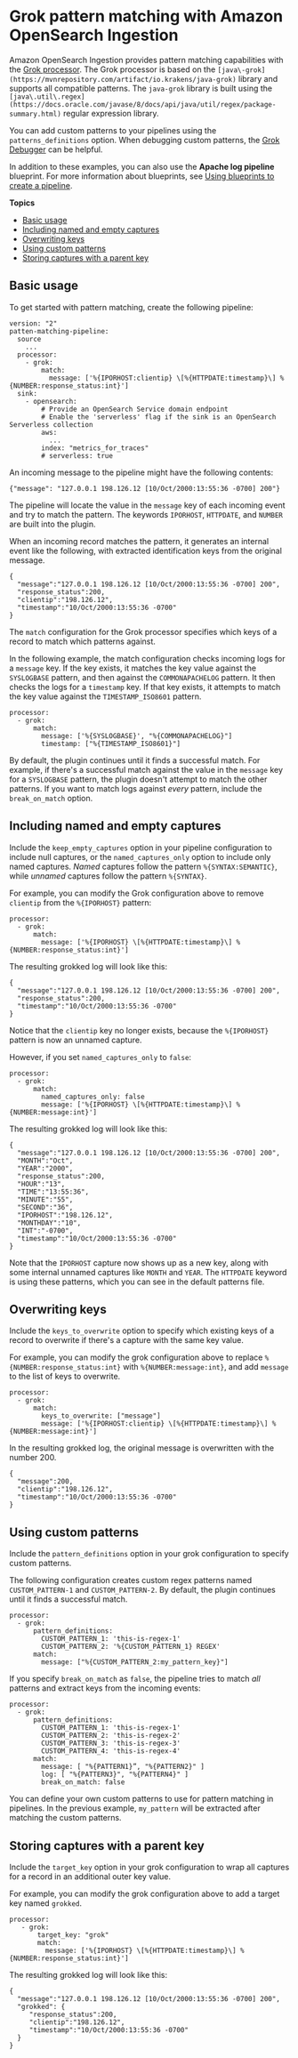 # Grok pattern matching with Amazon OpenSearch Ingestion<a name="use-cases-pattern-matching"></a>

Amazon OpenSearch Ingestion provides pattern matching capabilities with the [Grok processor](https://opensearch.org/docs/latest/data-prepper/pipelines/configuration/processors/grok/)\. The Grok processor is based on the `[java\-grok](https://mvnrepository.com/artifact/io.krakens/java-grok)` library and supports all compatible patterns\. The `java-grok` library is built using the `[java\.util\.regex](https://docs.oracle.com/javase/8/docs/api/java/util/regex/package-summary.html)` regular expression library\.

You can add custom patterns to your pipelines using the `patterns_definitions` option\. When debugging custom patterns, the [Grok Debugger](https://grokdebugger.com/) can be helpful\.

In addition to these examples, you can also use the **Apache log pipeline** blueprint\. For more information about blueprints, see [Using blueprints to create a pipeline](creating-pipeline.md#pipeline-blueprint)\.

**Topics**
+ [Basic usage](#use-cases-pattern-matching-usage)
+ [Including named and empty captures](#use-cases-pattern-matching-named)
+ [Overwriting keys](#use-cases-pattern-matching-overwriting)
+ [Using custom patterns](#use-cases-pattern-matching-custom)
+ [Storing captures with a parent key](#use-cases-pattern-matching-parent)

## Basic usage<a name="use-cases-pattern-matching-usage"></a>

To get started with pattern matching, create the following pipeline:

```
version: "2"
patten-matching-pipeline:
  source
    ...
  processor:
    - grok:
        match:
          message: ['%{IPORHOST:clientip} \[%{HTTPDATE:timestamp}\] %{NUMBER:response_status:int}']
  sink:
    - opensearch:
        # Provide an OpenSearch Service domain endpoint
        # Enable the 'serverless' flag if the sink is an OpenSearch Serverless collection
        aws:
          ...
        index: "metrics_for_traces"
        # serverless: true
```

An incoming message to the pipeline might have the following contents:

```
{"message": "127.0.0.1 198.126.12 [10/Oct/2000:13:55:36 -0700] 200"}
```

The pipeline will locate the value in the `message` key of each incoming event and try to match the pattern\. The keywords `IPORHOST`, `HTTPDATE`, and `NUMBER` are built into the plugin\.

When an incoming record matches the pattern, it generates an internal event like the following, with extracted identification keys from the original message\.

```
{ 
  "message":"127.0.0.1 198.126.12 [10/Oct/2000:13:55:36 -0700] 200",
  "response_status":200,
  "clientip":"198.126.12",
  "timestamp":"10/Oct/2000:13:55:36 -0700"
}
```

The `match` configuration for the Grok processor specifies which keys of a record to match which patterns against\.

In the following example, the match configuration checks incoming logs for a `message` key\. If the key exists, it matches the key value against the `SYSLOGBASE` pattern, and then against the `COMMONAPACHELOG` pattern\. It then checks the logs for a `timestamp` key\. If that key exists, it attempts to match the key value against the `TIMESTAMP_ISO8601` pattern\.

```
processor:
  - grok:
      match:
        message: ['%{SYSLOGBASE}', "%{COMMONAPACHELOG}"]
        timestamp: ["%{TIMESTAMP_ISO8601}"]
```

By default, the plugin continues until it finds a successful match\. For example, if there's a successful match against the value in the `message` key for a `SYSLOGBASE` pattern, the plugin doesn't attempt to match the other patterns\. If you want to match logs against *every* pattern, include the `break_on_match` option\.

## Including named and empty captures<a name="use-cases-pattern-matching-named"></a>

Include the `keep_empty_captures` option in your pipeline configuration to include null captures, or the `named_captures_only` option to include only named captures\. *Named* captures follow the pattern `%{SYNTAX:SEMANTIC}`, while *unnamed* captures follow the pattern `%{SYNTAX}`\.

For example, you can modify the Grok configuration above to remove `clientip` from the `%{IPORHOST}` pattern:

```
processor:
  - grok:
      match:
        message: ['%{IPORHOST} \[%{HTTPDATE:timestamp}\] %{NUMBER:response_status:int}']
```

The resulting grokked log will look like this:

```
{
  "message":"127.0.0.1 198.126.12 [10/Oct/2000:13:55:36 -0700] 200",
  "response_status":200,
  "timestamp":"10/Oct/2000:13:55:36 -0700"
}
```

Notice that the `clientip` key no longer exists, because the `%{IPORHOST}` pattern is now an unnamed capture\.

However, if you set `named_captures_only` to `false`:

```
processor:
  - grok:
      match:
        named_captures_only: false
        message: ['%{IPORHOST} \[%{HTTPDATE:timestamp}\] %{NUMBER:message:int}']
```

The resulting grokked log will look like this:

```
{
  "message":"127.0.0.1 198.126.12 [10/Oct/2000:13:55:36 -0700] 200",
  "MONTH":"Oct",
  "YEAR":"2000",
  "response_status":200,
  "HOUR":"13",
  "TIME":"13:55:36",
  "MINUTE":"55",
  "SECOND":"36",
  "IPORHOST":"198.126.12",
  "MONTHDAY":"10",
  "INT":"-0700",
  "timestamp":"10/Oct/2000:13:55:36 -0700"
}
```

Note that the `IPORHOST` capture now shows up as a new key, along with some internal unnamed captures like `MONTH` and `YEAR`\. The `HTTPDATE` keyword is using these patterns, which you can see in the default patterns file\.

## Overwriting keys<a name="use-cases-pattern-matching-overwriting"></a>

Include the `keys_to_overwrite` option to specify which existing keys of a record to overwrite if there's a capture with the same key value\.

For example, you can modify the grok configuration above to replace `%{NUMBER:response_status:int}` with `%{NUMBER:message:int}`, and add `message` to the list of keys to overwrite\.

```
processor:
  - grok:
      match:
        keys_to_overwrite: ["message"]
        message: ['%{IPORHOST:clientip} \[%{HTTPDATE:timestamp}\] %{NUMBER:message:int}']
```

In the resulting grokked log, the original message is overwritten with the number 200\.

```
{ 
  "message":200,
  "clientip":"198.126.12",
  "timestamp":"10/Oct/2000:13:55:36 -0700"
}
```

## Using custom patterns<a name="use-cases-pattern-matching-custom"></a>

Include the `pattern_definitions` option in your grok configuration to specify custom patterns\.

The following configuration creates custom regex patterns named `CUSTOM_PATTERN-1` and `CUSTOM_PATTERN-2`\. By default, the plugin continues until it finds a successful match\.

```
processor:
  - grok:
      pattern_definitions:
        CUSTOM_PATTERN_1: 'this-is-regex-1'
        CUSTOM_PATTERN_2: '%{CUSTOM_PATTERN_1} REGEX'
      match:
        message: ["%{CUSTOM_PATTERN_2:my_pattern_key}"]
```

If you specify `break_on_match` as `false`, the pipeline tries to match *all* patterns and extract keys from the incoming events:

```
processor:
  - grok:
      pattern_definitions:
        CUSTOM_PATTERN_1: 'this-is-regex-1'
        CUSTOM_PATTERN_2: 'this-is-regex-2'
        CUSTOM_PATTERN_3: 'this-is-regex-3'
        CUSTOM_PATTERN_4: 'this-is-regex-4'
      match:
        message: [ "%{PATTERN1}”, "%{PATTERN2}" ]
        log: [ "%{PATTERN3}", "%{PATTERN4}" ]
        break_on_match: false
```

You can define your own custom patterns to use for pattern matching in pipelines\. In the previous example, `my_pattern` will be extracted after matching the custom patterns\. 

## Storing captures with a parent key<a name="use-cases-pattern-matching-parent"></a>

Include the `target_key` option in your grok configuration to wrap all captures for a record in an additional outer key value\.

For example, you can modify the grok configuration above to add a target key named `grokked`\.

```
processor:
   - grok:
       target_key: "grok"
       match:
         message: ['%{IPORHOST} \[%{HTTPDATE:timestamp}\] %{NUMBER:response_status:int}']
```

The resulting grokked log will look like this:

```
{ 
  "message":"127.0.0.1 198.126.12 [10/Oct/2000:13:55:36 -0700] 200",
  "grokked": {
     "response_status":200,
     "clientip":"198.126.12",
     "timestamp":"10/Oct/2000:13:55:36 -0700"
  }
}
```